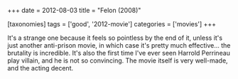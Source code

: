 +++
date = 2012-08-03
title = "Felon (2008)"

[taxonomies]
tags = ['good', '2012-movie']
categories = ['movies']
+++

It's a strange one because it feels so pointless by the end of it,
unless it's just another anti-prison movie, in which case it's pretty
much effective... the brutality is incredible. It's also the first
time I've ever seen Harrold Perrineau play villain, and he is not so
convincing. The movie itself is very well-made, and the acting decent.
